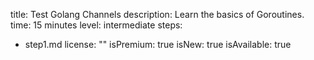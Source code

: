 title: Test Golang Channels
description: Learn the basics of Goroutines.
time: 15 minutes
level: intermediate
steps:
- step1.md
license: ""
isPremium: true
isNew: true
isAvailable: true
